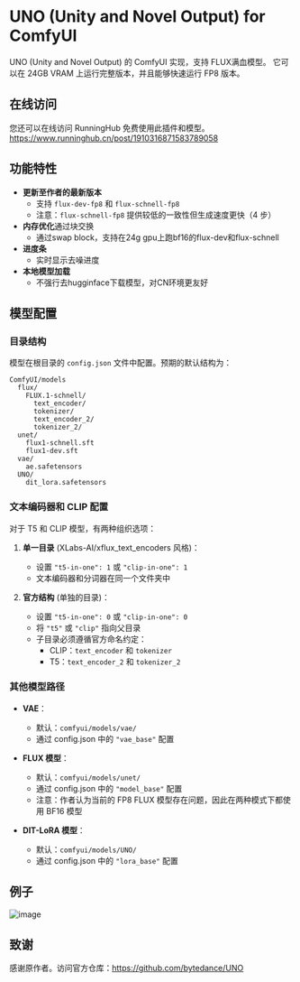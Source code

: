 # UNO (Unity and Novel Output) for ComfyUI

UNO (Unity and Novel Output) 的 ComfyUI 实现，支持 FLUX满血模型。
它可以在 24GB VRAM 上运行完整版本，并且能够快速运行 FP8 版本。

## 在线访问
您还可以在线访问 RunningHub 免费使用此插件和模型。
https://www.runninghub.cn/post/1910316871583789058

## 功能特性

- **更新至作者的最新版本**
  - 支持 `flux-dev-fp8` 和 `flux-schnell-fp8`
  - 注意：`flux-schnell-fp8` 提供较低的一致性但生成速度更快（4 步）
- **内存优化**通过块交换
  - 通过swap block，支持在24g gpu上跑bf16的flux-dev和flux-schnell
- **进度条**
  - 实时显示去噪进度
- **本地模型加载**
  - 不强行去hugginface下载模型，对CN环境更友好  

## 模型配置

### 目录结构

模型在根目录的 `config.json` 文件中配置。预期的默认结构为：
```
ComfyUI/models
  flux/
    FLUX.1-schnell/
      text_encoder/
      tokenizer/
      text_encoder_2/
      tokenizer_2/
  unet/
    flux1-schnell.sft
    flux1-dev.sft
  vae/
    ae.safetensors
  UNO/
    dit_lora.safetensors
```

### 文本编码器和 CLIP 配置

对于 T5 和 CLIP 模型，有两种组织选项：

1. **单一目录** (XLabs-AI/xflux_text_encoders 风格)：
   - 设置 `"t5-in-one": 1` 或 `"clip-in-one": 1`
   - 文本编码器和分词器在同一个文件夹中

2. **官方结构** (单独的目录)：
   - 设置 `"t5-in-one": 0` 或 `"clip-in-one": 0`
   - 将 `"t5"` 或 `"clip"` 指向父目录
   - 子目录必须遵循官方命名约定：
     - CLIP：`text_encoder` 和 `tokenizer`
     - T5：`text_encoder_2` 和 `tokenizer_2`

### 其他模型路径

- **VAE**：
  - 默认：`comfyui/models/vae/`
  - 通过 config.json 中的 `"vae_base"` 配置

- **FLUX 模型**：
  - 默认：`comfyui/models/unet/`
  - 通过 config.json 中的 `"model_base"` 配置
  - 注意：作者认为当前的 FP8 FLUX 模型存在问题，因此在两种模式下都使用 BF16 模型

- **DIT-LoRA 模型**：
  - 默认：`comfyui/models/UNO/`
  - 通过 config.json 中的 `"lora_base"` 配置
 
## 例子
![image](https://github.com/user-attachments/assets/4d177559-8182-46bc-8ea2-1ef4c20f70ac)

## 致谢

感谢原作者。访问官方仓库：https://github.com/bytedance/UNO
